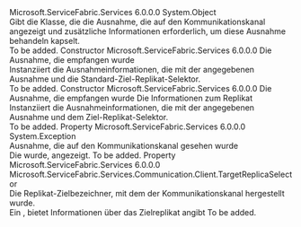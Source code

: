 <Type Name="ExceptionInformation" FullName="Microsoft.ServiceFabric.Services.Communication.Client.ExceptionInformation">
  <TypeSignature Language="C#" Value="public sealed class ExceptionInformation" />
  <TypeSignature Language="ILAsm" Value=".class public auto ansi sealed beforefieldinit ExceptionInformation extends System.Object" />
  <TypeSignature Language="DocId" Value="T:Microsoft.ServiceFabric.Services.Communication.Client.ExceptionInformation" />
  <TypeSignature Language="VB.NET" Value="Public NotInheritable Class ExceptionInformation" />
  <TypeSignature Language="F#" Value="type ExceptionInformation = class" />
  <AssemblyInfo>
    <AssemblyName>Microsoft.ServiceFabric.Services</AssemblyName>
    <AssemblyVersion>6.0.0.0</AssemblyVersion>
  </AssemblyInfo>
  <Base>
    <BaseTypeName>System.Object</BaseTypeName>
  </Base>
  <Interfaces />
  <Docs>
    <summary>
            Gibt die Klasse, die die Ausnahme, die auf den Kommunikationskanal angezeigt und zusätzliche Informationen erforderlich, um diese Ausnahme behandeln kapselt.
            </summary>
    <remarks>To be added.</remarks>
  </Docs>
  <Members>
    <Member MemberName=".ctor">
      <MemberSignature Language="C#" Value="public ExceptionInformation (Exception exception);" />
      <MemberSignature Language="ILAsm" Value=".method public hidebysig specialname rtspecialname instance void .ctor(class System.Exception exception) cil managed" />
      <MemberSignature Language="DocId" Value="M:Microsoft.ServiceFabric.Services.Communication.Client.ExceptionInformation.#ctor(System.Exception)" />
      <MemberSignature Language="F#" Value="new Microsoft.ServiceFabric.Services.Communication.Client.ExceptionInformation : Exception -&gt; Microsoft.ServiceFabric.Services.Communication.Client.ExceptionInformation" Usage="new Microsoft.ServiceFabric.Services.Communication.Client.ExceptionInformation exception" />
      <MemberType>Constructor</MemberType>
      <AssemblyInfo>
        <AssemblyName>Microsoft.ServiceFabric.Services</AssemblyName>
        <AssemblyVersion>6.0.0.0</AssemblyVersion>
      </AssemblyInfo>
      <Parameters>
        <Parameter Name="exception" Type="System.Exception" />
      </Parameters>
      <Docs>
        <param name="exception">Die Ausnahme, die empfangen wurde</param>
        <summary>
            Instanziiert die Ausnahmeinformationen, die mit der angegebenen Ausnahme und die Standard-Ziel-Replikat-Selektor.
            </summary>
        <remarks>To be added.</remarks>
      </Docs>
    </Member>
    <Member MemberName=".ctor">
      <MemberSignature Language="C#" Value="public ExceptionInformation (Exception exception, Microsoft.ServiceFabric.Services.Communication.Client.TargetReplicaSelector targetReplica);" />
      <MemberSignature Language="ILAsm" Value=".method public hidebysig specialname rtspecialname instance void .ctor(class System.Exception exception, valuetype Microsoft.ServiceFabric.Services.Communication.Client.TargetReplicaSelector targetReplica) cil managed" />
      <MemberSignature Language="DocId" Value="M:Microsoft.ServiceFabric.Services.Communication.Client.ExceptionInformation.#ctor(System.Exception,Microsoft.ServiceFabric.Services.Communication.Client.TargetReplicaSelector)" />
      <MemberSignature Language="F#" Value="new Microsoft.ServiceFabric.Services.Communication.Client.ExceptionInformation : Exception * Microsoft.ServiceFabric.Services.Communication.Client.TargetReplicaSelector -&gt; Microsoft.ServiceFabric.Services.Communication.Client.ExceptionInformation" Usage="new Microsoft.ServiceFabric.Services.Communication.Client.ExceptionInformation (exception, targetReplica)" />
      <MemberType>Constructor</MemberType>
      <AssemblyInfo>
        <AssemblyName>Microsoft.ServiceFabric.Services</AssemblyName>
        <AssemblyVersion>6.0.0.0</AssemblyVersion>
      </AssemblyInfo>
      <Parameters>
        <Parameter Name="exception" Type="System.Exception" />
        <Parameter Name="targetReplica" Type="Microsoft.ServiceFabric.Services.Communication.Client.TargetReplicaSelector" />
      </Parameters>
      <Docs>
        <param name="exception">Die Ausnahme, die empfangen wurde</param>
        <param name="targetReplica">Die Informationen zum Replikat</param>
        <summary>
            Instanziiert die Ausnahmeinformationen, die mit der angegebenen Ausnahme und dem Ziel-Replikat-Selektor.
            </summary>
        <remarks>To be added.</remarks>
      </Docs>
    </Member>
    <Member MemberName="Exception">
      <MemberSignature Language="C#" Value="public Exception Exception { get; }" />
      <MemberSignature Language="ILAsm" Value=".property instance class System.Exception Exception" />
      <MemberSignature Language="DocId" Value="P:Microsoft.ServiceFabric.Services.Communication.Client.ExceptionInformation.Exception" />
      <MemberSignature Language="VB.NET" Value="Public ReadOnly Property Exception As Exception" />
      <MemberSignature Language="F#" Value="member this.Exception : Exception" Usage="Microsoft.ServiceFabric.Services.Communication.Client.ExceptionInformation.Exception" />
      <MemberType>Property</MemberType>
      <AssemblyInfo>
        <AssemblyName>Microsoft.ServiceFabric.Services</AssemblyName>
        <AssemblyVersion>6.0.0.0</AssemblyVersion>
      </AssemblyInfo>
      <ReturnValue>
        <ReturnType>System.Exception</ReturnType>
      </ReturnValue>
      <Docs>
        <summary>
            Ausnahme, die auf den Kommunikationskanal gesehen wurde
            </summary>
        <value>Die <see cref="T:System.Exception" /> wurde, angezeigt.</value>
        <remarks>To be added.</remarks>
      </Docs>
    </Member>
    <Member MemberName="TargetReplica">
      <MemberSignature Language="C#" Value="public Microsoft.ServiceFabric.Services.Communication.Client.TargetReplicaSelector TargetReplica { get; }" />
      <MemberSignature Language="ILAsm" Value=".property instance valuetype Microsoft.ServiceFabric.Services.Communication.Client.TargetReplicaSelector TargetReplica" />
      <MemberSignature Language="DocId" Value="P:Microsoft.ServiceFabric.Services.Communication.Client.ExceptionInformation.TargetReplica" />
      <MemberSignature Language="VB.NET" Value="Public ReadOnly Property TargetReplica As TargetReplicaSelector" />
      <MemberSignature Language="F#" Value="member this.TargetReplica : Microsoft.ServiceFabric.Services.Communication.Client.TargetReplicaSelector" Usage="Microsoft.ServiceFabric.Services.Communication.Client.ExceptionInformation.TargetReplica" />
      <MemberType>Property</MemberType>
      <AssemblyInfo>
        <AssemblyName>Microsoft.ServiceFabric.Services</AssemblyName>
        <AssemblyVersion>6.0.0.0</AssemblyVersion>
      </AssemblyInfo>
      <ReturnValue>
        <ReturnType>Microsoft.ServiceFabric.Services.Communication.Client.TargetReplicaSelector</ReturnType>
      </ReturnValue>
      <Docs>
        <summary>
            Die Replikat-Zielbezeichner, mit dem der Kommunikationskanal hergestellt wurde.
            </summary>
        <value>Ein <see cref="T:Microsoft.ServiceFabric.Services.Communication.Client.TargetReplicaSelector" /> , bietet Informationen über das Zielreplikat angibt</value>
        <remarks>To be added.</remarks>
      </Docs>
    </Member>
  </Members>
</Type>